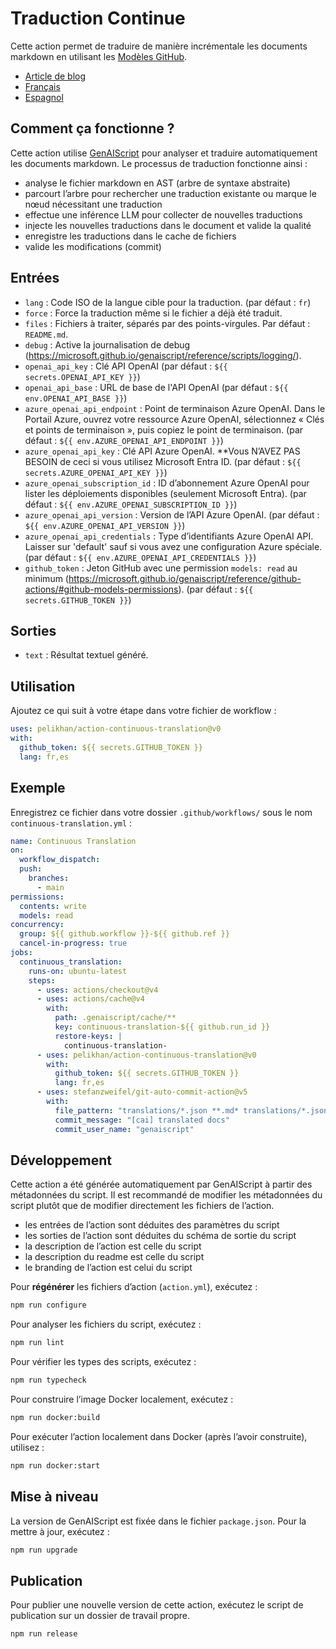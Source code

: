 # Traduction Continue

Cette action permet de traduire de manière incrémentale les documents markdown en utilisant les [Modèles GitHub](https://github.com/models).

* [Article de blog](https://microsoft.github.io/genaiscript/blog/continuous-translations/)
* [Français](./README.fr.md)
* [Espagnol](./README.es.md)

## Comment ça fonctionne ?

Cette action utilise [GenAIScript](https://microsoft.github.io/genaiscript/) pour analyser et traduire automatiquement les documents markdown. Le processus de traduction fonctionne ainsi :

* analyse le fichier markdown en AST (arbre de syntaxe abstraite)
* parcourt l’arbre pour rechercher une traduction existante ou marque le nœud nécessitant une traduction
* effectue une inférence LLM pour collecter de nouvelles traductions
* injecte les nouvelles traductions dans le document et valide la qualité
* enregistre les traductions dans le cache de fichiers
* valide les modifications (commit)

## Entrées

* `lang` : Code ISO de la langue cible pour la traduction. (par défaut : `fr`)
* `force` : Force la traduction même si le fichier a déjà été traduit.
* `files` : Fichiers à traiter, séparés par des points-virgules. Par défaut : `README.md`.
* `debug` : Active la journalisation de debug (<https://microsoft.github.io/genaiscript/reference/scripts/logging/>).
* `openai_api_key` : Clé API OpenAI (par défaut : `${{ secrets.OPENAI_API_KEY }}`)
* `openai_api_base` : URL de base de l'API OpenAI (par défaut : `${{ env.OPENAI_API_BASE }}`)
* `azure_openai_api_endpoint` : Point de terminaison Azure OpenAI. Dans le Portail Azure, ouvrez votre ressource Azure OpenAI, sélectionnez « Clés et points de terminaison », puis copiez le point de terminaison. (par défaut : `${{ env.AZURE_OPENAI_API_ENDPOINT }}`)
* `azure_openai_api_key` : Clé API Azure OpenAI. \*\*Vous N’AVEZ PAS BESOIN de ceci si vous utilisez Microsoft Entra ID. (par défaut : `${{ secrets.AZURE_OPENAI_API_KEY }}`)
* `azure_openai_subscription_id` : ID d’abonnement Azure OpenAI pour lister les déploiements disponibles (seulement Microsoft Entra). (par défaut : `${{ env.AZURE_OPENAI_SUBSCRIPTION_ID }}`)
* `azure_openai_api_version` : Version de l’API Azure OpenAI. (par défaut : `${{ env.AZURE_OPENAI_API_VERSION }}`)
* `azure_openai_api_credentials` : Type d’identifiants Azure OpenAI API. Laisser sur 'default' sauf si vous avez une configuration Azure spéciale. (par défaut : `${{ env.AZURE_OPENAI_API_CREDENTIALS }}`)
* `github_token` : Jeton GitHub avec une permission `models: read` au minimum (<https://microsoft.github.io/genaiscript/reference/github-actions/#github-models-permissions>). (par défaut : `${{ secrets.GITHUB_TOKEN }}`)

## Sorties

* `text` : Résultat textuel généré.

## Utilisation

Ajoutez ce qui suit à votre étape dans votre fichier de workflow :

```yaml
uses: pelikhan/action-continuous-translation@v0
with:
  github_token: ${{ secrets.GITHUB_TOKEN }}
  lang: fr,es
```

## Exemple

Enregistrez ce fichier dans votre dossier `.github/workflows/` sous le nom `continuous-translation.yml` :

```yaml
name: Continuous Translation
on:
  workflow_dispatch:
  push:
    branches:
      - main
permissions:
  contents: write
  models: read
concurrency:
  group: ${{ github.workflow }}-${{ github.ref }}
  cancel-in-progress: true
jobs:
  continuous_translation:
    runs-on: ubuntu-latest
    steps:
      - uses: actions/checkout@v4
      - uses: actions/cache@v4
        with:
          path: .genaiscript/cache/**
          key: continuous-translation-${{ github.run_id }}
          restore-keys: |
            continuous-translation-
      - uses: pelikhan/action-continuous-translation@v0
        with:
          github_token: ${{ secrets.GITHUB_TOKEN }}
          lang: fr,es
      - uses: stefanzweifel/git-auto-commit-action@v5
        with:
          file_pattern: "translations/*.json **.md* translations/*.json"
          commit_message: "[cai] translated docs"
          commit_user_name: "genaiscript"
```

## Développement

Cette action a été générée automatiquement par GenAIScript à partir des métadonnées du script.
Il est recommandé de modifier les métadonnées du script plutôt que de modifier directement les fichiers de l’action.

* les entrées de l’action sont déduites des paramètres du script
* les sorties de l’action sont déduites du schéma de sortie du script
* la description de l’action est celle du script
* la description du readme est celle du script
* le branding de l’action est celui du script

Pour **régénérer** les fichiers d’action (`action.yml`), exécutez :

```bash
npm run configure
```

Pour analyser les fichiers du script, exécutez :

```bash
npm run lint
```

Pour vérifier les types des scripts, exécutez :

```bash
npm run typecheck
```

Pour construire l’image Docker localement, exécutez :

```bash
npm run docker:build
```

Pour exécuter l’action localement dans Docker (après l’avoir construite), utilisez :

```bash
npm run docker:start
```

## Mise à niveau

La version de GenAIScript est fixée dans le fichier `package.json`. Pour la mettre à jour, exécutez :

```bash
npm run upgrade
```

## Publication

Pour publier une nouvelle version de cette action, exécutez le script de publication sur un dossier de travail propre.

```bash
npm run release
```
